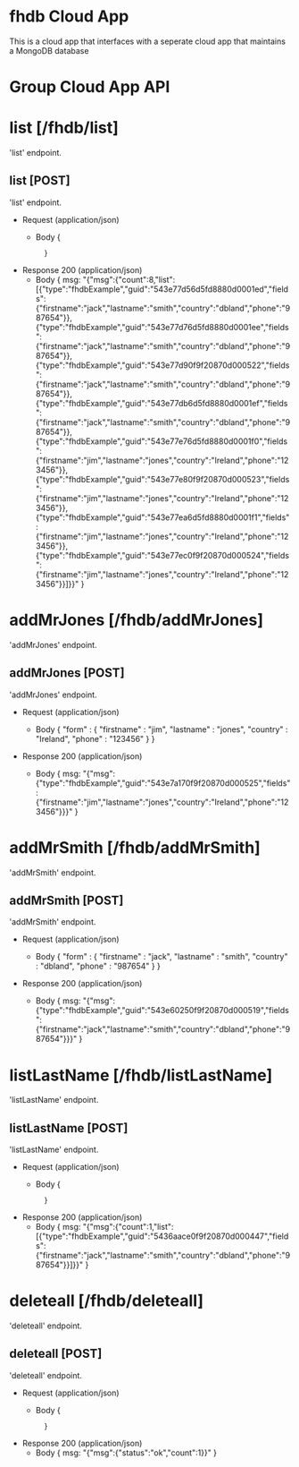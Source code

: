 # fhdb Cloud App

This is a cloud app that interfaces with a seperate cloud app that maintains a MongoDB database

# Group Cloud App API

# list [/fhdb/list]

'list' endpoint.

## list [POST] 

'list' endpoint.

+ Request (application/json)
    + Body
            {

            }

+ Response 200 (application/json)
    + Body
            {
              msg: "{"msg":{"count":8,"list":[{"type":"fhdbExample","guid":"543e77d56d5fd8880d0001ed","fields":{"firstname":"jack","lastname":"smith","country":"dbland","phone":"987654"}},{"type":"fhdbExample","guid":"543e77d76d5fd8880d0001ee","fields":{"firstname":"jack","lastname":"smith","country":"dbland","phone":"987654"}},{"type":"fhdbExample","guid":"543e77d90f9f20870d000522","fields":{"firstname":"jack","lastname":"smith","country":"dbland","phone":"987654"}},{"type":"fhdbExample","guid":"543e77db6d5fd8880d0001ef","fields":{"firstname":"jack","lastname":"smith","country":"dbland","phone":"987654"}},{"type":"fhdbExample","guid":"543e77e76d5fd8880d0001f0","fields":{"firstname":"jim","lastname":"jones","country":"Ireland","phone":"123456"}},{"type":"fhdbExample","guid":"543e77e80f9f20870d000523","fields":{"firstname":"jim","lastname":"jones","country":"Ireland","phone":"123456"}},{"type":"fhdbExample","guid":"543e77ea6d5fd8880d0001f1","fields":{"firstname":"jim","lastname":"jones","country":"Ireland","phone":"123456"}},{"type":"fhdbExample","guid":"543e77ec0f9f20870d000524","fields":{"firstname":"jim","lastname":"jones","country":"Ireland","phone":"123456"}}]}}"
            }

# addMrJones [/fhdb/addMrJones]

'addMrJones' endpoint.

## addMrJones [POST] 

'addMrJones' endpoint.

+ Request (application/json)
    + Body
            { 
              "form" : { "firstname" : "jim", "lastname" : "jones", "country" : "Ireland", "phone" : "123456" } 
            }

+ Response 200 (application/json)
    + Body
            {
              msg: "{"msg":{"type":"fhdbExample","guid":"543e7a170f9f20870d000525","fields":{"firstname":"jim","lastname":"jones","country":"Ireland","phone":"123456"}}}"
            }

# addMrSmith [/fhdb/addMrSmith]

'addMrSmith' endpoint.

## addMrSmith [POST] 

'addMrSmith' endpoint.

+ Request (application/json)
    + Body
            {
              "form" : { "firstname" : "jack", "lastname" : "smith", "country" : "dbland", "phone" : "987654" }
            }

+ Response 200 (application/json)
    + Body
            {
              msg: "{"msg":{"type":"fhdbExample","guid":"543e60250f9f20870d000519","fields":{"firstname":"jack","lastname":"smith","country":"dbland","phone":"987654"}}}"
            }

# listLastName [/fhdb/listLastName]

'listLastName' endpoint.

## listLastName [POST] 

'listLastName' endpoint.

+ Request (application/json)
    + Body
            {

            }

+ Response 200 (application/json)
    + Body
            {
              msg: "{"msg":{"count":1,"list":[{"type":"fhdbExample","guid":"5436aace0f9f20870d000447","fields":{"firstname":"jack","lastname":"smith","country":"dbland","phone":"987654"}}]}}"
            }

# deleteall [/fhdb/deleteall]

'deleteall' endpoint.

## deleteall [POST] 

'deleteall' endpoint.

+ Request (application/json)
    + Body
            {

            }

+ Response 200 (application/json)
    + Body
            {
              msg: "{"msg":{"status":"ok","count":1}}"
            }
